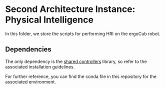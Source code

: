 
# Second Architecture Instance: Physical Intelligence

In this folder, we store the scripts for performing HRI on the ergoCub robot.

## Dependencies

The only dependency is the [shared controllers](https://github.com/ami-iit/shared-controllers) library, so refer to the associated installation guidelines.

For further reference, you can find the conda file in this repository for the associated environment.